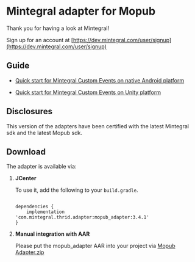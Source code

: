 

# Mintegral adapter for Mopub

Thank you for having a look at Mintegral! 

Sign up for an account at [https://dev.mintegral.com/user/signup](https://dev.mintegral.com/user/signup)


## Guide

- [Quick start for Mintegral Custom Events on native Android platform](http://cdn-adn.rayjump.com/cdn-adn/v2/markdown_v2/index.html?file=sdk-m_sdk_mopub-android&lang=en)


- [Quick start for Mintegral Custom Events on Unity platform](http://cdn-adn.rayjump.com/cdn-adn/v2/markdown_v2/index.html?file=sdk-m_sdk_mopub-unity&lang=en) 


## Disclosures

This version of the adapters have been certified with the latest Mintegral sdk and the latest Mopub sdk.

## Download

The adapter is available via:

1. **JCenter**
    
    To use it, add the following to your `build.gradle`.
    
    ```

    dependencies {
        implementation 'com.mintegral.thrid.adapter:mopub_adapter:3.4.1'
    }
    ```

2. **Manual integration with AAR**

	Please put the mopub_adapter AAR into your project via [Mopub Adapter.zip](https://github.com/Mintegral-official/mintegral_admob_adapter_android/archive/master.zip)


